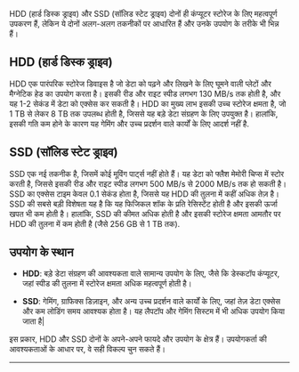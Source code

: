 HDD (हार्ड डिस्क ड्राइव) और SSD (सॉलिड स्टेट ड्राइव) दोनों ही कंप्यूटर स्टोरेज के लिए महत्वपूर्ण उपकरण हैं, लेकिन ये दोनों अलग-अलग तकनीकों पर आधारित हैं और उनके उपयोग के तरीके भी भिन्न हैं।

## HDD (हार्ड डिस्क ड्राइव)

HDD एक पारंपरिक स्टोरेज डिवाइस है जो डेटा को पढ़ने और लिखने के लिए घूमने वाली प्लेटों और मैग्नेटिक हेड का उपयोग करता है। इसकी रीड और राइट स्पीड लगभग 130 MB/s तक होती है, और यह 1-2 सेकंड में डेटा को एक्सेस कर सकती है। HDD का मुख्य लाभ इसकी उच्च स्टोरेज क्षमता है, जो 1 TB से लेकर 8 TB तक उपलब्ध होती है, जिससे यह बड़े डेटा संग्रहण के लिए उपयुक्त है। हालांकि, इसकी गति कम होने के कारण यह गेमिंग और उच्च प्रदर्शन वाले कार्यों के लिए आदर्श नहीं है.

## SSD (सॉलिड स्टेट ड्राइव)

SSD एक नई तकनीक है, जिसमें कोई मूविंग पार्ट्स नहीं होते हैं। यह डेटा को फ्लैश मेमोरी चिप्स में स्टोर करती है, जिससे इसकी रीड और राइट स्पीड लगभग 500 MB/s से 2000 MB/s तक हो सकती है। SSD का एक्सेस टाइम केवल 0.1 सेकंड होता है, जिससे यह HDD की तुलना में कहीं अधिक तेज़ है। SSD की सबसे बड़ी विशेषता यह है कि यह फिजिकल शॉक के प्रति रेसिस्टेंट होती है और इसकी ऊर्जा खपत भी कम होती है। हालांकि, SSD की कीमत अधिक होती है और इसकी स्टोरेज क्षमता आमतौर पर HDD की तुलना में कम होती है (जैसे 256 GB से 1 TB तक).

## उपयोग के स्थान

- **HDD**: बड़े डेटा संग्रहण की आवश्यकता वाले सामान्य उपयोग के लिए, जैसे कि डेस्कटॉप कंप्यूटर, जहां स्पीड की तुलना में स्टोरेज क्षमता अधिक महत्वपूर्ण होती है।
  
- **SSD**: गेमिंग, ग्राफिक्स डिज़ाइन, और अन्य उच्च प्रदर्शन वाले कार्यों के लिए, जहां तेज़ डेटा एक्सेस और कम लोडिंग समय आवश्यक होता है। यह लैपटॉप और गेमिंग सिस्टम में भी अधिक उपयोग किया जाता है|

इस प्रकार, HDD और SSD दोनों के अपने-अपने फायदे और उपयोग के क्षेत्र हैं। उपयोगकर्ता की आवश्यकताओं के आधार पर, वे सही विकल्प चुन सकते हैं।

---
